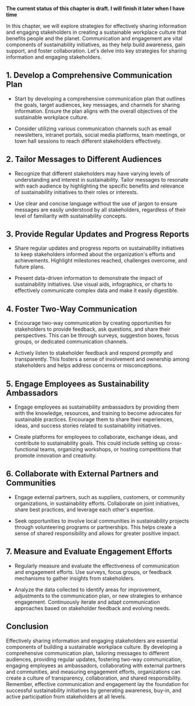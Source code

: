 **The current status of this chapter is draft. I will finish it later when I have time**

In this chapter, we will explore strategies for effectively sharing information and engaging stakeholders in creating a sustainable workplace culture that benefits people and the planet. Communication and engagement are vital components of sustainability initiatives, as they help build awareness, gain support, and foster collaboration. Let's delve into key strategies for sharing information and engaging stakeholders.

**1. Develop a Comprehensive Communication Plan**
-------------------------------------------------

* Start by developing a comprehensive communication plan that outlines the goals, target audiences, key messages, and channels for sharing information. Ensure the plan aligns with the overall objectives of the sustainable workplace culture.

* Consider utilizing various communication channels such as email newsletters, intranet portals, social media platforms, team meetings, or town hall sessions to reach different stakeholders effectively.

**2. Tailor Messages to Different Audiences**
---------------------------------------------

* Recognize that different stakeholders may have varying levels of understanding and interest in sustainability. Tailor messages to resonate with each audience by highlighting the specific benefits and relevance of sustainability initiatives to their roles or interests.

* Use clear and concise language without the use of jargon to ensure messages are easily understood by all stakeholders, regardless of their level of familiarity with sustainability concepts.

**3. Provide Regular Updates and Progress Reports**
---------------------------------------------------

* Share regular updates and progress reports on sustainability initiatives to keep stakeholders informed about the organization's efforts and achievements. Highlight milestones reached, challenges overcome, and future plans.

* Present data-driven information to demonstrate the impact of sustainability initiatives. Use visual aids, infographics, or charts to effectively communicate complex data and make it easily digestible.

**4. Foster Two-Way Communication**
-----------------------------------

* Encourage two-way communication by creating opportunities for stakeholders to provide feedback, ask questions, and share their perspectives. This can be through surveys, suggestion boxes, focus groups, or dedicated communication channels.

* Actively listen to stakeholder feedback and respond promptly and transparently. This fosters a sense of involvement and ownership among stakeholders and helps address concerns or misconceptions.

**5. Engage Employees as Sustainability Ambassadors**
-----------------------------------------------------

* Engage employees as sustainability ambassadors by providing them with the knowledge, resources, and training to become advocates for sustainable practices. Encourage them to share their experiences, ideas, and success stories related to sustainability initiatives.

* Create platforms for employees to collaborate, exchange ideas, and contribute to sustainability goals. This could include setting up cross-functional teams, organizing workshops, or hosting competitions that promote innovation and creativity.

**6. Collaborate with External Partners and Communities**
---------------------------------------------------------

* Engage external partners, such as suppliers, customers, or community organizations, in sustainability efforts. Collaborate on joint initiatives, share best practices, and leverage each other's expertise.

* Seek opportunities to involve local communities in sustainability projects through volunteering programs or partnerships. This helps create a sense of shared responsibility and allows for greater positive impact.

**7. Measure and Evaluate Engagement Efforts**
----------------------------------------------

* Regularly measure and evaluate the effectiveness of communication and engagement efforts. Use surveys, focus groups, or feedback mechanisms to gather insights from stakeholders.

* Analyze the data collected to identify areas for improvement, adjustments to the communication plan, or new strategies to enhance engagement. Continuously iterate and adapt communication approaches based on stakeholder feedback and evolving needs.

**Conclusion**
--------------

Effectively sharing information and engaging stakeholders are essential components of building a sustainable workplace culture. By developing a comprehensive communication plan, tailoring messages to different audiences, providing regular updates, fostering two-way communication, engaging employees as ambassadors, collaborating with external partners and communities, and measuring engagement efforts, organizations can create a culture of transparency, collaboration, and shared responsibility. Remember, effective communication and engagement lay the foundation for successful sustainability initiatives by generating awareness, buy-in, and active participation from stakeholders at all levels.
